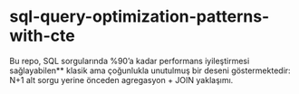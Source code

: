 # sql-query-optimization-patterns-with-cte
Bu repo, SQL sorgularında %90’a kadar performans iyileştirmesi sağlayabilen** klasik ama çoğunlukla unutulmuş bir deseni göstermektedir: N+1 alt sorgu yerine önceden agregasyon + JOIN yaklaşımı.
